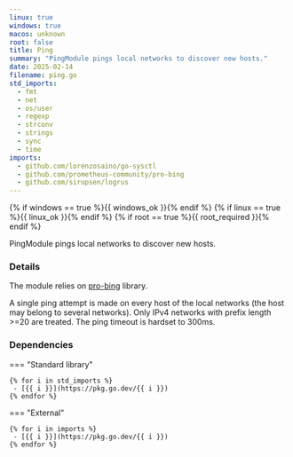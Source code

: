 ```yaml
---
linux: true
windows: true
macos: unknown
root: false
title: Ping
summary: "PingModule pings local networks to discover new hosts."
date: 2025-02-14
filename: ping.go
std_imports:
  - fmt
  - net
  - os/user
  - regexp
  - strconv
  - strings
  - sync
  - time
imports:
  - github.com/lorenzosaino/go-sysctl
  - github.com/prometheus-community/pro-bing
  - github.com/sirupsen/logrus
---
```


{% if windows == true %}{{ windows_ok }}{% endif %}
{% if linux == true %}{{ linux_ok }}{% endif %}
{% if root == true %}{{ root_required }}{% endif %}

PingModule pings local networks to discover new hosts.

### Details


The module relies on [pro-bing](https://github.com/prometheus-community/pro-bing) library.

A single ping attempt is made on every host of the local networks (the host may belong to several networks). Only IPv4 networks with prefix length >=20 are treated. The ping timeout is hardset to 300ms.

### Dependencies

=== "Standard library"

	{% for i in std_imports %}
	 - [{{ i }}](https://pkg.go.dev/{{ i }})
	{% endfor %}

=== "External"

	{% for i in imports %}
	 - [{{ i }}](https://pkg.go.dev/{{ i }})
	{% endfor %}
